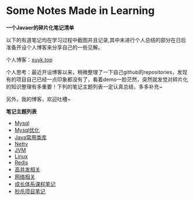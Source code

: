 # Some Notes Made in Learning

**一个Javaer的碎片化笔记清单**

以下的有道笔记均在学习过程中截图并且记录,其中未进行个人总结的部分在日后准备开设个人博客来分享自己的一些见解。

个人博客：[xuyk.top](http://xuyk.top/)

个人思考：最近开设博客以来，稍微整理了一下自己github的repositories，发现有的项目自己已经一点印象都没有了，看着demo一脸茫然，突然就发觉对碎片化的知识整理有多重要！下列的笔记主题列表一定认真总结，多多补充~

另外，我的博客，欢迎吐槽~

**笔记主题列表**
- [Mysql](http://note.youdao.com/noteshare?id=55ab2f7c2ee5ede8977d4818287dc719)
- [Mysql优化](http://note.youdao.com/noteshare?id=81a941faf62ae05bb45700244784e8cb)
- [Java常用类库](http://note.youdao.com/noteshare?id=f6734aa86f5d66302d9728c529b44969)
- [Netty](http://note.youdao.com/noteshare?id=56ab417b4452c62c4a705b438a0c52e9)
- [JVM](http://note.youdao.com/noteshare?id=b13184a9bd1fc410a03776093446684f)
- [Linux](http://note.youdao.com/noteshare?id=b9d38bd3bb42e5e309bf6dbdbb87662c)
- [Redis](http://note.youdao.com/noteshare?id=c2e5bac167eb07c53f05797a4101b3fc)
- [高并发相关](http://note.youdao.com/noteshare?id=245e3e05034fb68b8112d365a5c0866d)
- [网络相关](http://note.youdao.com/noteshare?id=fce18f52dc57b3b38e761e2583f6c6c6)
- [成长体系课程笔记](http://note.youdao.com/s/aHMtVqmO)
- [秒杀项目笔记](http://note.youdao.com/s/Ipel0XSb)
